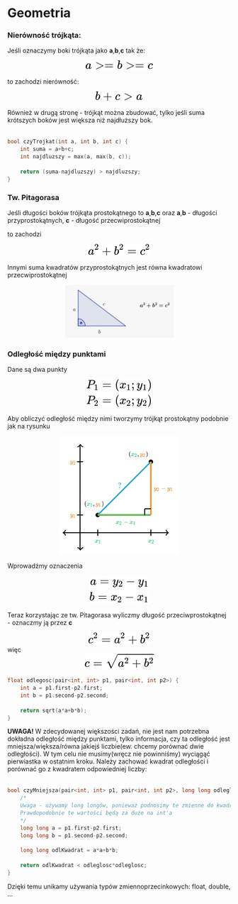 # Geometria

### Nierówność trójkąta:

Jeśli oznaczymy boki trójkąta jako **a**,**b**,**c** tak że:
<!-- $$
a >= b >= c
$$ --> 

<div align="center"><img style="background: white;" src="../svg/88fCE5EyTM.svg"></div>

to zachodzi nierówność:

<!-- $$
b+c > a
$$ --> 

<div align="center"><img style="background: white;" src="../svg/jyEiZp1QVi.svg"></div>

Również w drugą stronę - trójkąt można zbudować, tylko jeśli suma krótszych boków jest większa
niż najdłuższy bok.

```cpp

bool czyTrojkat(int a, int b, int c) {
    int suma = a+b+c;
    int najdluzszy = max(a, max(b, c));

    return (suma-najdluzszy) > najdluzszy;
}
```

### Tw. Pitagorasa

Jeśli długości boków trójkąta prostokątnego to **a**,**b**,**c**
oraz **a**,**b** - długości przyprostokątnych, **c** - długość przecwiprostokątnej

to zachodzi 

<!-- $$
a^2+b^2 = c^2
$$ --> 

<div align="center"><img style="background: white;" src="../svg/enAKzc7DOZ.svg"></div>

Innymi suma kwadratów przyprostokątnych jest równa kwadratowi przecwiprostokątnej


<div align="center"><img style="background: white;" src="/zdjecia/tw_pitagorasa.png"></div>

### Odległość między punktami

Dane są dwa punkty

<!-- $$
\begin{aligned}
P_1 = (x_1; y_1) \\
P_2 = (x_2; y_2) 
\end{aligned}
$$ --> 

<div align="center"><img style="background: white;" src="../svg/e5hHAvLSV3.svg"></div>

Aby obliczyć odległość między nimi tworzymy trójkąt prostokątny podobnie jak na rysunku


<div align="center"><img style="background: white;" src="/zdjecia/odl_punkty.png"></div>

Wprowadźmy oznaczenia
<!-- $$
\begin{aligned}
a = y_2-y_1 \\ 
b = x_2-x_1 \\
\end{aligned}
$$ --> 

<div align="center"><img style="background: white;" src="../svg/2O41L9IIWv.svg"></div>

Teraz korzystając ze tw. Pitagorasa wyliczmy długość przeciwprostokątnej - oznaczmy ją przez **c**
<!-- $$
c^2 = a^2+b^2
$$ --> 

<div align="center"><img style="background: white;" src="../svg/LEjqYbzDad.svg"></div>
więc

<!-- $$
c = \sqrt{a^2+b^2}
$$ --> 

<div align="center"><img style="background: white;" src="../svg/bDRzqb99rm.svg"></div>

```cpp
float odlegosc(pair<int, int> p1, pair<int, int p2>) {
    int a = p1.first-p2.first;
    int b = p1.second-p2.second;

    return sqrt(a*a+b*b);
}
```

**UWAGA!**
W zdecydowanej większości zadań, nie jest nam potrzebna dokładna odległość między punktami, tylko informacja, czy ta odległość jest mniejsza/większa/równa jakiejś liczbie(ew. chcemy porównać dwie odległości). W tym celu nie musimy(wręcz nie powinniśmy) wyciągąć pierwiastka w ostatnim kroku. Należy zachować kwadrat odległości i porównać go z kwadratem odpowiedniej liczby:

```cpp

bool czyMniejsza(pair<int, int> p1, pair<int, int p2>, long long odleglosc) {
    /*
    Uwaga - używamy long longów, ponieważ podnosimy te zmienne do kwadratu. 
    Prawdopodobnie te wartości będą za duże na int'a
    */
    long long a = p1.first-p2.first;
    long long b = p1.second-p2.second;

    long long odlKwadrat = a*a+b*b;

    return odlKwadrat < odleglosc*odleglosc;
}
```

Dzięki temu unikamy używania typów zmiennoprzecinkowych: float, double, ...

